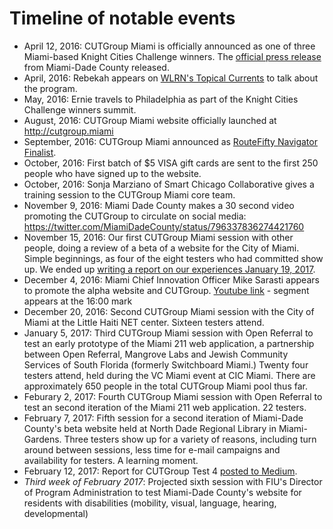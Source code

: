 # Timeline of notable events

- April 12, 2016: CUTGroup Miami is officially announced as one of three Miami-based Knight Cities Challenge winners. The [official press release](http://www.miamidade.gov/releases/2016-04-18-knight-cities-challenge.asp) from Miami-Dade County released.
- April, 2016: Rebekah appears on [WLRN's Topical Currents](http://wlrn.org/post/miami-area-knight-cities-challenge-grant-winners) to talk about the program.
- May, 2016: Ernie travels to Philadelphia as part of the Knight Cities Challenge winners summit.
- August, 2016: CUTGroup Miami website officially launched at http://cutgroup.miami
- September, 2016: CUTGroup Miami announced as [RouteFifty Navigator Finalist](http://www.routefifty.com/2016/09/navigator-award-code-for-miami/131544/?oref=RouteFiftyFB). 
- October, 2016: First batch of $5 VISA gift cards are sent to the first 250 people who have signed up to the website. 
- October, 2016: Sonja Marziano of Smart Chicago Collaborative gives a training session to the CUTGroup Miami core team.
- November 9, 2016: Miami Dade County makes a 30 second video promoting the CUTGroup to circulate on social media: https://twitter.com/MiamiDadeCounty/status/796337836274421760
- November 15, 2016: Our first CUTGroup Miami session with other people, doing a review of a beta of a website for the City of Miami. Simple beginnings, as four of the eight testers who had committed show up. We ended up [writing a report on our experiences January 19, 2017](https://medium.com/cutgroup-miami/prototype-civic-user-test-of-miami-dade-county-beta-web-site-83658d18c5de#.2faexa3tc).
- December 4, 2016: Miami Chief Innovation Officer Mike Sarasti appears to promote the alpha website and CUTGroup. [Youtube link](http://youtu.be/DOJOfekfhtE) - segment appears at the 16:00 mark
- December 20, 2016: Second CUTGroup Miami session with the City of Miami at the Little Haiti NET center. Sixteen testers attend.
- January 5, 2017: Third CUTGroup Miami session with Open Referral to test an early prototype of the Miami 211 web application, a partnership between Open Referral, Mangrove Labs and Jewish Community Services of South Florida (formerly Switchboard Miami.) Twenty four testers attend, held during the VC Miami event at CIC Miami. There are approximately 650 people in the total CUTGroup Miami pool thus far.
- Feburary 2, 2017: Fourth CUTGroup Miami session with Open Referral to test an second iteration of the Miami 211 web application. 22 testers.
- February 7, 2017: Fifth session for a second iteration of Miami-Dade County's beta website held at North Dade Regional Library in Miami-Gardens. Three testers show up for a variety of reasons, including turn around between sessions, less time for e-mail campaigns and availability for testers. A learning moment. 
- February 12, 2017: Report for CUTGroup Test 4 [posted to Medium](https://medium.com/cutgroup-miami/cutgroup-miami-test-4-miami-211-e3be2896e451#.rnyexrv2b).
- _Third week of February 2017_: Projected sixth session with FIU's Director of Program Administration to test Miami-Dade County's website for residents with disabilities (mobility, visual, language, hearing, developmental)

